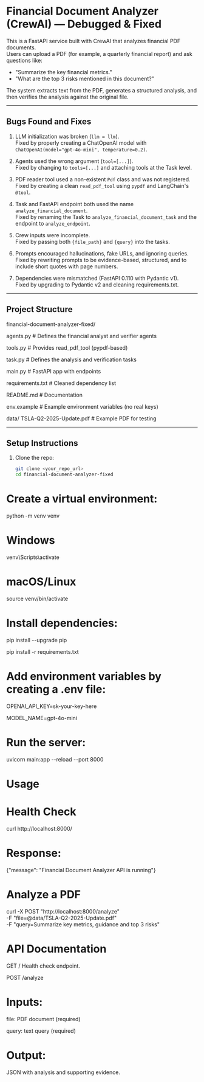 #  Financial Document Analyzer (CrewAI) — Debugged & Fixed

This is a FastAPI service built with CrewAI that analyzes financial PDF documents.  
Users can upload a PDF (for example, a quarterly financial report) and ask questions like:

- "Summarize the key financial metrics."
- "What are the top 3 risks mentioned in this document?"

The system extracts text from the PDF, generates a structured analysis, and then verifies the analysis against the original file.

---

## Bugs Found and Fixes

1. LLM initialization was broken (`llm = llm`).  
   Fixed by properly creating a ChatOpenAI model with `ChatOpenAI(model="gpt-4o-mini", temperature=0.2)`.

2. Agents used the wrong argument (`tool=[...]`).  
   Fixed by changing to `tools=[...]` and attaching tools at the Task level.

3. PDF reader tool used a non-existent `Pdf` class and was not registered.  
   Fixed by creating a clean `read_pdf_tool` using `pypdf` and LangChain's `@tool`.

4. Task and FastAPI endpoint both used the name `analyze_financial_document`.  
   Fixed by renaming the Task to `analyze_financial_document_task` and the endpoint to `analyze_endpoint`.

5. Crew inputs were incomplete.  
   Fixed by passing both `{file_path}` and `{query}` into the tasks.

6. Prompts encouraged hallucinations, fake URLs, and ignoring queries.  
   Fixed by rewriting prompts to be evidence-based, structured, and to include short quotes with page numbers.

7. Dependencies were mismatched (FastAPI 0.110 with Pydantic v1).  
   Fixed by upgrading to Pydantic v2 and cleaning requirements.txt.

---

## Project Structure
financial-document-analyzer-fixed/

agents.py # Defines the financial analyst and verifier agents

tools.py # Provides read_pdf_tool (pypdf-based)

task.py # Defines the analysis and verification tasks

main.py # FastAPI app with endpoints

requirements.txt # Cleaned dependency list

README.md # Documentation

env.example # Example environment variables (no real keys)

data/
TSLA-Q2-2025-Update.pdf # Example PDF for testing



---

##  Setup Instructions

1. Clone the repo:
   ```bash
   git clone <your_repo_url>
   cd financial-document-analyzer-fixed

# Create a virtual environment:

python -m venv venv
# Windows
venv\Scripts\activate
# macOS/Linux
source venv/bin/activate

# Install dependencies:

pip install --upgrade pip

pip install -r requirements.txt

# Add environment variables by creating a .env file:

OPENAI_API_KEY=sk-your-key-here

MODEL_NAME=gpt-4o-mini

# Run the server:

uvicorn main:app --reload --port 8000

# Usage
# Health Check
curl http://localhost:8000/


# Response:

{"message": "Financial Document Analyzer API is running"}

# Analyze a PDF
curl -X POST "http://localhost:8000/analyze" \
  -F "file=@data/TSLA-Q2-2025-Update.pdf" \
  -F "query=Summarize key metrics, guidance and top 3 risks"

# API Documentation

GET /
Health check endpoint.

POST /analyze
# Inputs:

file: PDF document (required)

query: text query (required)

# Output:

JSON with analysis and supporting evidence.